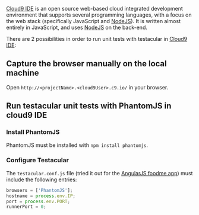[Cloud9 IDE] is an open source web-based cloud integrated development environment that supports several programming languages, with a focus on the web stack (specifically JavaScript and [NodeJS]). It is written almost entirely in JavaScript, and uses [NodeJS] on the back-end.


There are 2 possibilities in order to run unit tests with testacular in [Cloud9 IDE]:

## Capture the browser manually on the local machine

Open `http://<projectName>.<cloud9User>.c9.io/` in your browser.

## Run testacular unit tests with PhantomJS in cloud9 IDE

### Install PhantomJS
PhantomJS must be installed with `npm install phantomjs`.

### Configure Testacular
The `testacular.conf.js` file (tried it out for the [AngularJS foodme app]) must include the following entries:

```javascript
browsers = ['PhantomJS'];
hostname = process.env.IP;
port = process.env.PORT;
runnerPort = 0;
```

[Cloud9 IDE]: https://c9.io/
[AngularJS foodme app]: https://github.com/IgorMinar/foodme
[NodeJS]: http://nodejs.org/

